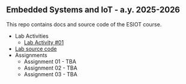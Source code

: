 ## Embedded Systems and IoT - a.y. 2025-2026 

This repo contains docs and source code of the ESIOT course.


- Lab Activities
  - [Lab Activity #01](https://github.com/pslab-unibo/esiot-2025-2026/tree/master/docs/lab-activity-01)
- [Lab source code](https://github.com/pslab-unibo/esiot-2025-2026/tree/master/src)
- Assignments
  - Assignment 01 - TBA
  - Assignment 02 - TBA
  - Assignment 03 - TBA




